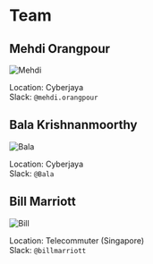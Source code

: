 # Team

## Mehdi Orangpour

![Mehdi](/assets/mehdi.jpeg)

Location: Cyberjaya <br>
Slack: `@mehdi.orangpour`

## Bala Krishnanmoorthy

![Bala](/assets/bala.jpeg)

Location: Cyberjaya<br>
Slack: `@Bala`

## Bill Marriott

![Bill](/assets/bill.jpeg)

Location: Telecommuter (Singapore)<br>
Slack: `@billmarriott`
